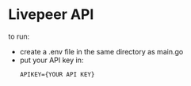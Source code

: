 # Livepeer API

to run:
- create a .env file in the same directory as main.go
- put your API key in:
  ```
  APIKEY={YOUR API KEY}
  ```